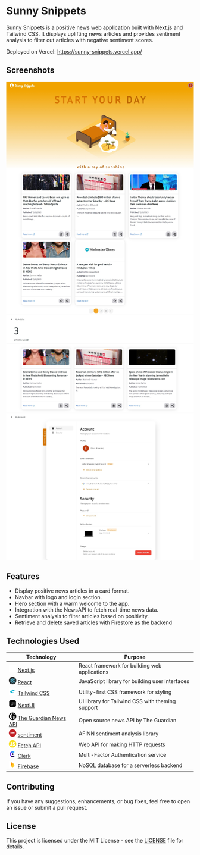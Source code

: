 # Sunny Snippets

Sunny Snippets is a positive news web application built with Next.js and Tailwind CSS. It displays uplifting news articles and provides sentiment analysis to filter out articles with negative sentiment scores.

Deployed on Vercel: https://sunny-snippets.vercel.app/

## Screenshots

<img src="./images/screenshots/home_page.jpeg">
<img src="./images/screenshots/saved_articles_page.jpeg">
<img src="./images/screenshots/account_page.jpeg">

## Features

- Display positive news articles in a card format.
- Navbar with logo and login section.
- Hero section with a warm welcome to the app.
- Integration with the NewsAPI to fetch real-time news data.
- Sentiment analysis to filter articles based on positivity.
- Retrieve and delete saved articles with Firestore as the backend

## Technologies Used

<!-- prettier-ignore -->
| Technology | Purpose |
|------------|---------|
| <img src="./images/nextjs-logo.png" alt="Next.js Logo" height="20" width="20"/> [Next.js](https://nextjs.org/) | React framework for building web applications |
| <img src="./images/react-logo.png" alt="React Logo" height="20" width="20"/> [React](https://reactjs.org/) | JavaScript library for building user interfaces |
| <img src="./images/tailwindcss-logo.png" alt="Tailwind CSS Logo" height="20" width="20"/> [Tailwind CSS](https://tailwindcss.com/) | Utility-first CSS framework for styling |
| <img src="./images/nextUI-logo.png" alt="NextUI Logo" height="20" width="20"/> [NextUI](https://nextui.org/) | UI library for Tailwind CSS with theming support |
| <img src="./images/guardian-logo.png" alt="JS Logo" height="20" width="20"/> [The Guardian News API](https://open-platform.theguardian.com/) | Open source news API by The Guardian |
| <img src="./images/npm-logo.png" alt="Sentiment Logo" height="20" width="20"/> [sentiment](https://www.npmjs.com/package/sentiment) | AFINN sentiment analysis library |
| <img src="./images/js-logo.png" alt="JS Logo" height="20" width="20"/> [Fetch API](https://developer.mozilla.org/en-US/docs/Web/API/Fetch_API) | Web API for making HTTP requests |
| <img src="./images/clerk-logo.png" alt="JS Logo" height="20" width="20"/> [Clerk](https://clerk.com) | Multi-Factor Authentication service |
| <img src="./images/firebase-logo.png" alt="JS Logo" height="20" width="20"/> [Firebase](https://firebase.google.com/) | NoSQL database for a serverless backend |

## Contributing

If you have any suggestions, enhancements, or bug fixes, feel free to open an issue or submit a pull request.

## License

This project is licensed under the MIT License - see the [LICENSE](LICENSE) file for details.
